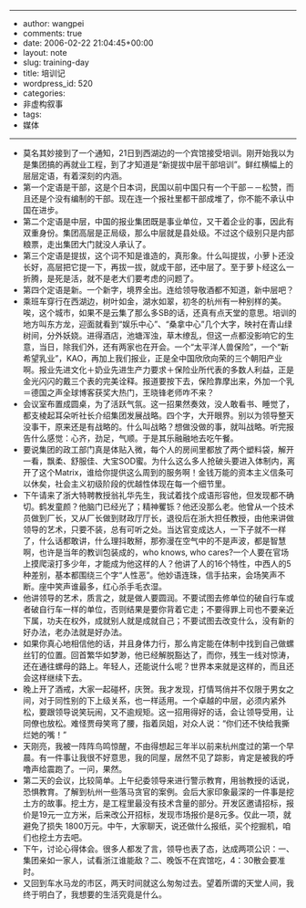 - --
- author: wangpei
- comments: true
- date: 2006-02-22 21:04:45+00:00
- layout: note
- slug: training-day
- title: 培训记
- wordpress_id: 520
- categories:
- 非虚构叙事
- tags:
- 媒体
- --
- 莫名其妙接到了一个通知，21日到西湖边的一个宾馆接受培训。刚开始我以为是集团搞的再就业工程，到了才知道是“新提拔中层干部培训”。鲜红横幅上的层层定语，有着深刻的内涵。
- 第一个定语是干部，这是个日本词，民国以前中国只有一个干部－－松赞，而且还是个没有编制的干部。现在连一个报社里都干部成堆了，你不能不承认中国在进步。
- 第二个定语是中层，中国的报业集团既是事业单位，又干着企业的事，因此有双重身份。集团高层是正局级，那么中层就是县处级。不过这个级别只是内部粮票，走出集团大门就没人承认了。
- 第三个定语是提拔，这个词不知是谁造的，真形象。什么叫提拔，小萝卜还没长好，高层把它提一下，再拔一拔，就成干部，还中层了。至于萝卜经这么一折腾，是死是活，就不是老大们要考虑的问题了。
- 第四个定语是新。一个新字，境界全出。连给领导敬酒都不知道，新中层吧？
- 乘班车穿行在西湖边，树叶如金，湖水如翠，初冬的杭州有一种别样的美。唉，这个城市，如果不是云集了那么多SB的话，还真有点天堂的意思。培训的地方叫东方龙，迎面就看到“娱乐中心”、“桑拿中心”几个大字，映衬在青山绿树间，分外妖娆。进得酒店，池塘浑浊，草木缭乱，但这一点都没影响它的生意，当日，除我们外，还有两家也在开会。一个“太平洋人兽保险”，一个“新希望乳业”，KAO，再加上我们报业，正是全中国欣欣向荣的三个朝阳产业啊。报业先进文化＋奶业先进生产力要求＋保险业所代表的多数人利益，正是金光闪闪的戴三个表的完美诠释。报道要按下去，保险靠摩出来，外加一个乳＝德国之声全球博客获奖大热门，王晓锋老师咋不来？
- 会议室布置成圆桌，为了活跃气氛。这一招果然奏效，没人敢看书、睡觉了，都支棱起耳朵听社长介绍集团发展战略。四个字，大开眼界。别以为领导整天没事干，原来还是有战略的。什么叫战略？想做没做的事，就叫战略。听完报告什么感觉：心齐，劲足，气顺。于是其乐融融地去吃午餐。
- 要说集团的政工部门真是体贴入微，每个人的房间里都放了两个塑料袋，解开一看，飘柔、舒服佳、大宝SOD蜜。为什么这么多人抢破头要进入体制内，离开了这个Matrix，谁给你提供这么周到的服务啊！金钱万能的资本主义信条可以休矣，社会主义初级阶段的优越性体现在每一个细节里。
- 下午请来了浙大特聘教授翁礼华先生，我试着找个成语形容他，但发现都不确切。鹤发童颜？他脑门已经光了；精神矍铄？他还没那么老。他曾从一个技术员做到厂长，又从厂长做到财政厅厅长，退役后在浙大担任教授，由他来讲做领导的艺术，只要不装，总有可听之处。当达官变成达人，一下子就不一样了，什么话都敢讲，什么理抖敢掰，那弥漫在空气中的不是声波，都是智慧啊，也许是当年的教训包装成的，who knows, who cares?一个人要在官场上摸爬滚打多少年，才能成为他这样的人？他讲了人的16个特性，中西人的5种差别，基本都围绕三个字“人性恶”。他妙语连珠，信手拈来，会场笑声不断。座中笑声谁最多，红心杀手毛衣湿。
- 他讲领导的艺术，质言之，就是做人要圆润。不要试图去修单位的破自行车或者破自行车一样的单位，否则结果是要你背着它走；不要得罪上司也不要亲近下属，功夫在权外，成就别人就是成就自己；不要试图去改变什么，没有新的好办法，老办法就是好办法。
- 如果你真心地相信他的话，并且身体力行，那么肯定能在体制中找到自己做螺丝钉的位置。回首繁华如梦渺，他已经解脱豁达了，而你，残生一线对惊涛，还在通往螺母的路上。年轻人，还能说什么呢？世界本来就是这样的，而且还会这样继续下去。
- 晚上开了酒戒，大家一起碰杯，庆贺。我才发现，打情骂俏并不仅限于男女之间，对于同性别的下上级关系，也一样适用。一个卓越的中层，必须内紧外松，要跟领导说笑玩闹，又不逾规矩。这一招用得好的话，会让领导受用，让同僚也放松。难怪贾母笑弯了腰，指着凤姐，对众人说：“你们还不快给我撕烂她的嘴！”
- 天刚亮，我被一阵阵鸟鸣惊醒，不由得想起三年半以前来杭州度过的第一个早晨。有一件事让我很不好意思，我的同屋，居然不见了踪影，肯定是被我的呼噜声给震跑了。一问，果然。
- 第二天的会议，比较简单。上午纪委领导来进行警示教育，用翁教授的话说，恐惧教育。了解到杭州一些落马贪官的案例。会后大家印象最深的一件事是挖土方的故事。挖土方，是工程里最没有技术含量的部分。开发区邀请招标，报价是19元一立方米，后来改公开招标，发现市场报价是8元多。仅此一项，就避免了损失 1800万元。中午，大家聊天，说还做什么报纸，买个挖掘机，咱们也挖土方去吧。
- 下午，讨论心得体会。很多人都发了言，领导也表了态，达成两项公识：一、集团亲如一家人，试看浙江谁能敌？二、晚饭不在宾馆吃，4：30散会要准时。
- 又回到车水马龙的市区，两天时间就这么匆匆过去。望着所谓的天堂人间，我终于明白了，我想要的生活究竟是什么。
